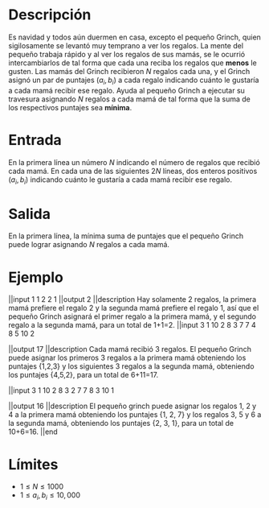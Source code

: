 # Descripción
Es navidad y todos aún duermen en casa, excepto el pequeño Grinch, quien sigilosamente se levantó muy temprano a ver los regalos. La mente del pequeño trabaja rápido y al ver los regalos de sus mamás, se le ocurrió intercambiarlos de tal forma que cada una reciba los regalos que <b>menos</b> le gusten. Las mamás del Grinch recibieron $N$ regalos cada una, y el Grinch asignó un par de puntajes $(a_i, b_i)$ a cada regalo indicando cuánto le gustaría a cada mamá recibir ese regalo. Ayuda al pequeño Grinch a ejecutar su travesura asignando $N$ regalos a cada mamá de tal forma que la suma de los respectivos puntajes sea <b>mínima</b>.

# Entrada
En la primera línea un número $N$ indicando el número de regalos que recibió cada mamá.
En cada una de las siguientes $2 N$ líneas, dos enteros positivos $(a_i, b_i)$ indicando cuánto le gustaría a cada mamá recibir ese regalo.

# Salida
En la primera línea, la mínima suma de puntajes que el pequeño Grinch puede lograr asignando $N$ regalos a cada mamá.

# Ejemplo

||input
1
1 2
2 1
||output
2
||description
Hay solamente 2 regalos, la primera mamá prefiere el regalo 2 y la segunda mamá prefiere el regalo 1, así que el pequeño Grinch asignará el primer regalo a la primera mamá, y el segundo regalo a la segunda mamá, para un total de 1+1=2.
||input
3
1 10
2 8
3 7
7 4
8 5
10 2

||output
17
||description
Cada mamá recibió 3 regalos. El pequeño Grinch puede asignar los primeros 3 regalos a la primera mamá obteniendo los puntajes {1,2,3} y los siguientes 3 regalos a la segunda mamá, obteniendo los puntajes {4,5,2}, para un total de 6+11=17.

||input
3
1 10
2 8
3 2
7 7
8 3
10 1

||output
16
||description 
El pequeño grinch puede asignar los regalos 1, 2 y 4 a la primera mamá obteniendo los puntajes {1, 2, 7} y los regalos 3, 5 y 6 a la segunda mamá, obteniendo los puntajes {2, 3, 1}, para un total de 10+6=16.
||end

# Límites

* $1 \le N \le 1000$
* $1 \le a_i, b_i \le 10,000$



